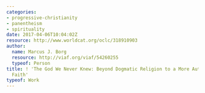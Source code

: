 ```yaml
---
categories:
- progressive-christianity
- panentheism
- spirituality
date: 2017-04-06T10:04:02Z
resource: http://www.worldcat.org/oclc/318910903
author:
  name: Marcus J. Borg
  resource: http://viaf.org/viaf/54260255
  typeof: Person
title: ! 'The God We Never Knew: Beyond Dogmatic Religion to a More Authentic Contemporary
  Faith'
typeof: Work
---
```


